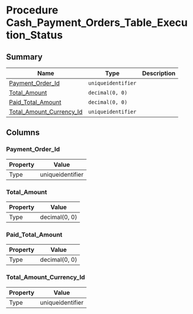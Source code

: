 # Procedure Cash_Payment_Orders_Table_Execution_Status


## Summary

| Name | Type | Description |
| - | - | --- |
|[Payment_Order_Id](#payment_order_id)|`uniqueidentifier` ||
|[Total_Amount](#total_amount)|`decimal(0, 0)` ||
|[Paid_Total_Amount](#paid_total_amount)|`decimal(0, 0)` ||
|[Total_Amount_Currency_Id](#total_amount_currency_id)|`uniqueidentifier` ||

## Columns

### Payment_Order_Id

| Property | Value |
| - | - |
|Type|uniqueidentifier|

### Total_Amount

| Property | Value |
| - | - |
|Type|decimal(0, 0)|

### Paid_Total_Amount

| Property | Value |
| - | - |
|Type|decimal(0, 0)|

### Total_Amount_Currency_Id

| Property | Value |
| - | - |
|Type|uniqueidentifier|


